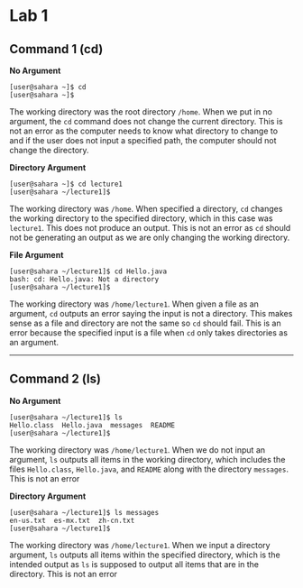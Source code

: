 # Lab 1
## Command 1 (cd)
**No Argument**
```
[user@sahara ~]$ cd
[user@sahara ~]$ 
```
The working directory was the root directory `/home`. When we put in no argument, the `cd` command 
does not change the current directory. This is not an error as the computer needs to know what
directory to change to and if the user does not input a specified path, the computer should not
change the directory.

**Directory Argument**
```
[user@sahara ~]$ cd lecture1
[user@sahara ~/lecture1]$
```
The working directory was `/home`. When specified a directory, `cd` changes the working directory 
to the specified directory, which in this case was `lecture1`. This does not produce an output.
This is not an error as `cd` should not be generating an output as we are only changing the
working directory.

**File Argument**
```
[user@sahara ~/lecture1]$ cd Hello.java
bash: cd: Hello.java: Not a directory
[user@sahara ~/lecture1]$
```
The working directory was `/home/lecture1`. When given a file as an argument, `cd` outputs an error
saying the input is not a directory. This makes sense as a file and directory are not the same so
`cd` should fail. This is an error because the specified input is a file when `cd` only takes 
directories as an argument.

---
## Command 2 (ls)
**No Argument**
```
[user@sahara ~/lecture1]$ ls
Hello.class  Hello.java  messages  README
[user@sahara ~/lecture1]$ 
```
The working directory was `/home/lecture1`. When we do not input an argument, `ls` outputs
all items in the working directory, which includes the files `Hello.class`, `Hello.java`, and 
`README` along with the directory `messages`. This is not an error

**Directory Argument**
```
[user@sahara ~/lecture1]$ ls messages
en-us.txt  es-mx.txt  zh-cn.txt
[user@sahara ~/lecture1]$
```
The working directory was `/home/lecture1`. When we input a directory argument, `ls` outputs
all items within the specified directory, which is the intended output as `ls` is supposed to
output all items that are in the directory. This is not an error 









